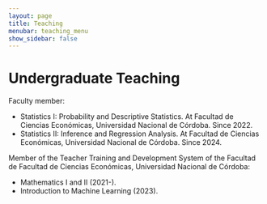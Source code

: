 ```yaml
---
layout: page
title: Teaching
menubar: teaching_menu
show_sidebar: false
---
```


 

# Undergraduate Teaching

Faculty member:
* Statistics I: Probability and Descriptive Statistics. At Facultad de Ciencias Económicas, Universidad Nacional de Córdoba. Since 2022. 
* Statistics II: Inference and Regression Analysis. At Facultad de Ciencias Económicas, Universidad Nacional de Córdoba. Since 2024. 

Member of the Teacher Training and Development System of the Facultad de Facultad de Ciencias Económicas, Universidad Nacional de Córdoba: 
* Mathematics I and II (2021-).
* Introduction to Machine Learning (2023).
